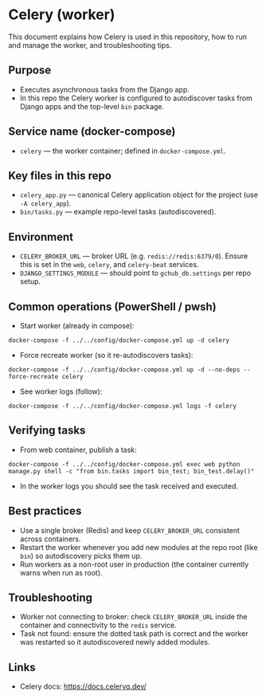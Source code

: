 # Celery (worker)

This document explains how Celery is used in this repository, how to run and manage the worker, and troubleshooting tips.

## Purpose
- Executes asynchronous tasks from the Django app.
- In this repo the Celery worker is configured to autodiscover tasks from Django apps and the top-level `bin` package.

## Service name (docker-compose)
- `celery` — the worker container; defined in `docker-compose.yml`.

## Key files in this repo
- `celery_app.py` — canonical Celery application object for the project (use `-A celery_app`).
- `bin/tasks.py` — example repo-level tasks (autodiscovered).

## Environment
- `CELERY_BROKER_URL` — broker URL (e.g. `redis://redis:6379/0`). Ensure this is set in the `web`, `celery`, and `celery-beat` services.
- `DJANGO_SETTINGS_MODULE` — should point to `gchub_db.settings` per repo setup.

## Common operations (PowerShell / pwsh)
- Start worker (already in compose):
```pwsh
docker-compose -f ../../config/docker-compose.yml up -d celery
```
- Force recreate worker (so it re-autodiscovers tasks):
```pwsh
docker-compose -f ../../config/docker-compose.yml up -d --no-deps --force-recreate celery
```
- See worker logs (follow):
```pwsh
docker-compose -f ../../config/docker-compose.yml logs -f celery
```

## Verifying tasks
- From web container, publish a task:
```pwsh
docker-compose -f ../../config/docker-compose.yml exec web python manage.py shell -c "from bin.tasks import bin_test; bin_test.delay()"
```
- In the worker logs you should see the task received and executed.

## Best practices
- Use a single broker (Redis) and keep `CELERY_BROKER_URL` consistent across containers.
- Restart the worker whenever you add new modules at the repo root (like `bin`) so autodiscovery picks them up.
- Run workers as a non-root user in production (the container currently warns when run as root).

## Troubleshooting
- Worker not connecting to broker: check `CELERY_BROKER_URL` inside the container and connectivity to the `redis` service.
- Task not found: ensure the dotted task path is correct and the worker was restarted so it autodiscovered newly added modules.

## Links
- Celery docs: https://docs.celeryq.dev/
